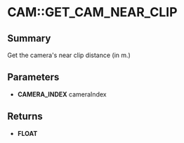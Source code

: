 # CAM::GET_CAM_NEAR_CLIP

## Summary
Get the camera's near clip distance (in m.)

## Parameters
* **CAMERA_INDEX** cameraIndex

## Returns
* **FLOAT**